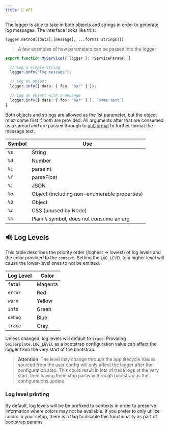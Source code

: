 ```yaml
---
title: 📖 API
---
```


The logger is able to take in both objects and strings in order to generate log messages. The interface looks like this:

`logger.method([data],[message[, ...format strings]])`

> A few examples of how parameters can be passed into the logger

```typescript
export function MyService({ logger }: TServiceParams) {

  // Log a simple string
  logger.info("log message");

  // Log an object
  logger.info({ data: { foo: "bar" } });

  // Log an object with a message
  logger.info({ data: { foo: "bar" } }, `some text`);
}
```

Both objects and strings are allowed as the 1st parameter, but the object must come first if both are provided. All arguments after that are consumed as a spread and are passed through to [util.format](https://nodejs.org/api/util.html#utilformatformat-args) to further format the message text.

| Symbol | Use                                          |
| ------ | -------------------------------------------- |
| `%s`   | String                                       |
| `%d`   | Number                                       |
| `%i`   | parseInt                                     |
| `%f`   | parseFloat                                   |
| `%j`   | JSON                                         |
| `%o`   | Object (including non-enumerable properties) |
| `%O`   | Object                                       |
| `%c`   | CSS (unused by Node)                         |
| `%%`   | Plain `%` symbol, does not consume an arg    |


## 🔊 Log Levels

This table describes the priority order (highest -> lowest) of log levels and the color provided to the `context`. Setting the `LOG_LEVEL` to a higher level will cause the lower-level ones to not be emitted.

| Log Level | Color   |
| --------- | ------- |
| `fatal`   | Magenta |
| `error`   | Red     |
| `warn`    | Yellow  |
| `info`    | Green   |
| `debug`   | Blue    |
| `trace`   | Gray    |

Unless changed, log levels will default to `trace`. Providing `boilerplate.LOG_LEVEL` as a bootstrap configuration value can affect the logger from the very start of the bootstrap.

> **Attention**: The level may change through the app lifecycle
> Values sourced from the user config will only affect the logger after the configuration step. This could result in lots of trace logs at the very start, then having them stop partway through bootstrap as the configurations update.

### Log level printing

By default, log levels will be be prefixed to contexts in order to preserve information where colors may not be available. If you prefer to only utilize colors in your setup, there is a flag to disable this functionality as part of bootstrap params
